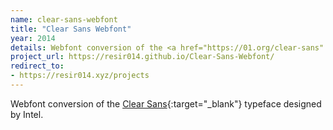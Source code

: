 ```yaml
---
name: clear-sans-webfont
title: "Clear Sans Webfont"
year: 2014
details: Webfont conversion of the <a href="https://01.org/clear-sans" target="_blank">Clear Sans</a> typeface designed by Intel.
project_url: https://resir014.github.io/Clear-Sans-Webfont/
redirect_to:
- https://resir014.xyz/projects
---
```


Webfont conversion of the [Clear Sans](https://01.org/clear-sans){:target="_blank"} typeface designed by Intel.
